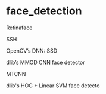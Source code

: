 # face_detection

Retinaface

SSH

OpenCV’s DNN: SSD

dlib’s MMOD CNN face detector

MTCNN

dlib's HOG + Linear SVM face detecto
